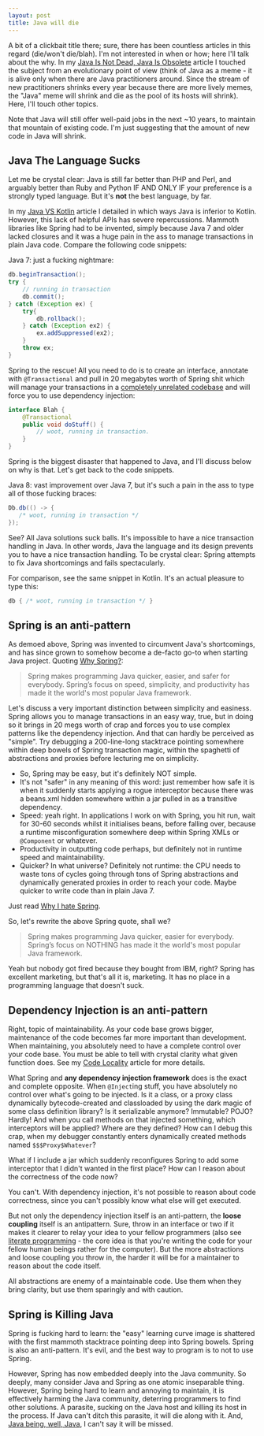 ```yaml
---
layout: post
title: Java will die
---
```


A bit of a clickbait title there; sure, there has been countless articles in this regard (die/won't die/blah).
I'm not interested in when or how; here I'll talk about the why. In my [Java Is Not Dead, Java Is Obsolete](../java-is-not-dead-java-is-obsolete/)
article I touched the subject from an evolutionary point of view (think of Java as a meme - it is alive only when
there are Java practitioners around. Since the stream of new practitioners shrinks every year because there are more lively memes,
the "Java" meme will shrink and die as the pool of its hosts will shrink). Here, I'll touch other topics.

Note that Java will still offer well-paid jobs in the next ~10 years, to maintain that mountain of existing code.
I'm just suggesting that the amount of new code in Java will shrink.

## Java The Language Sucks

Let me be crystal clear: Java is still far better than PHP and Perl, and 
arguably better than Ruby and Python IF AND ONLY IF your preference is a strongly typed language.
But it's **not** the best language, by far.

In my [Java VS Kotlin](../java-vs-kotlin/) article I detailed in which ways
Java is inferior to Kotlin. However, this lack of helpful APIs has severe repercussions.
Mammoth libraries like Spring had to be invented, simply because Java 7 and older lacked closures
and it was a huge pain in the ass to manage transactions in plain Java code. Compare the following
code snippets:

Java 7: just a fucking nightmare:

```java
db.beginTransaction();
try {
    // running in transaction
    db.commit();
} catch (Exception ex) {
    try{
        db.rollback();
    } catch (Exception ex2) {
        ex.addSuppressed(ex2);
    }
    throw ex;
}
```

Spring to the rescue! All you need to do is to create an interface, annotate with `@Transactional`
and pull in 20 megabytes worth of Spring shit which will manage your transactions
in a [completely unrelated codebase](../code-locality-and-ability-to-navigate/) and
will force you to use dependency injection:

```java
interface Blah {
    @Transactional
    public void doStuff() {
        // woot, running in transaction.
    }
}
```

Spring is the biggest disaster that happened to Java, and I'll discuss below on why is that. Let's get back
to the code snippets.

Java 8: vast improvement over Java 7, but it's such a pain in the ass to type all of those fucking braces:

```java
Db.db(() -> {
   /* woot, running in transaction */
});
```

See? All Java solutions suck balls. It's impossible to have a nice transaction handling
in Java. In other words, Java the language and its design prevents you to have a nice transaction handling.
To be crystal clear: Spring attempts to fix Java shortcomings and fails spectacularly.

For comparison, see the same snippet in Kotlin. It's an actual pleasure to type this:

```kotlin
db { /* woot, running in transaction */ }
```

## Spring is an anti-pattern

As demoed above, Spring was invented to circumvent Java's shortcomings, and
has since grown to somehow become a de-facto go-to when starting Java project.
Quoting [Why Spring?](https://spring.io/why-spring):

> Spring makes programming Java quicker, easier, and safer for everybody.
> Spring’s focus on speed, simplicity, and productivity has made it the world's
> most popular Java framework.

Let's discuss a very important distinction between simplicity and easiness.
Spring allows you to manage transactions in an easy way, true, but in doing so
it brings in 20 megs worth of crap and forces you to use complex patterns like the dependency
injection. And that can hardly be perceived as "simple". Try debugging a 200-line-long
stacktrace pointing somewhere within deep bowels of Spring transaction magic, within
the spaghetti of abstractions and proxies before lecturing me on simplicity.

* So, Spring may be easy, but it's definitely NOT simple.
* It's not "safer" in any meaning of this word: just remember how safe it is when it suddenly
  starts applying a rogue interceptor because there was a beans.xml hidden somewhere within
  a jar pulled in as a transitive dependency.
* Speed: yeah right. In applications I work on with Spring, you hit run, wait for
  30-60 seconds whilst it initialises beans, before falling over, because a runtime misconfiguration
  somewhere deep within Spring XMLs or `@Component` or whatever.
* Productivity in outputting code perhaps, but definitely not in runtime speed and maintainability.
* Quicker? In what universe? Definitely not runtime: the CPU needs to waste tons of
  cycles going through tons of Spring abstractions and dynamically
  generated proxies in order to reach your code. Maybe quicker to write code than in plain Java 7.

Just read [Why I hate Spring](https://samatkinson.com/why-i-hate-spring/).

So, let's rewrite the above Spring quote, shall we?

> Spring makes programming Java quicker, easier for everybody.
> Spring’s focus on NOTHING has made it the world's
> most popular Java framework.

Yeah but nobody got fired because they bought from IBM, right? Spring has excellent marketing,
but that's all it is, marketing. It has no place in a programming language that doesn't suck.

## Dependency Injection is an anti-pattern

Right, topic of maintainability. As your code base grows bigger, maintenance of the code becomes
far more important than development. When maintaining, you absolutely need to have
a complete control over your code base. You must be able to tell with crystal clarity
what given function does. See my [Code Locality](../code-locality-and-ability-to-navigate/)
article for more details.

What Spring and **any dependency injection framework** does is the exact and complete opposite.
When `@Inject`ing stuff, you have absolutely no control over what's going to be injected. Is it a class, or
a proxy class dynamically bytecode-created and classloaded by using the dark magic of some
class definition library? Is it serializable anymore? Immutable? POJO? Hardly!
And when you call methods on that injected something, which interceptors will be applied?
Where are they defined? How can I debug this crap, when my debugger constantly enters dynamically created methods
named `$$$Proxy$Whatever`?

What if I include a jar which suddenly reconfigures Spring to add some interceptor that I didn't wanted
in the first place? How can I reason about the correctness of the code now?

You can't. With dependency injection, it's not possible to reason about code correctness, since
you can't possibly know what else will get executed.

But not only the dependency injection itself is an anti-pattern, the **loose coupling** itself
is an antipattern. Sure, throw in an interface or two if it makes it clearer to relay your idea to
your fellow programmers (also see [literate programming](http://www.literateprogramming.com/) -
the core idea is that you're writing the code for your fellow human beings rather for the computer).
But the more abstractions and loose coupling you throw in, the harder it will be for a maintainer
to reason about the code itself.

All abstractions are enemy of a maintainable code. Use them when they bring clarity, but use them sparingly
and with caution.

## Spring is Killing Java

Spring is fucking hard to learn: the "easy" learning curve image is shattered with the first mammoth
stacktrace pointing deep into Spring bowels. Spring is also an anti-pattern. It's evil,
and the best way to program is to not to use Spring.

However, Spring has now embedded deeply into the Java community. So deeply, many consider Java and Spring
as one atomic inseparable thing. However, Spring being hard to learn and annoying to maintain, it is
effectively harming the Java community, deterring programmers to find other solutions. A parasite,
sucking on the Java host and killing its host in the process. If Java can't ditch this parasite,
it will die along with it. And, [Java being, well, Java](../java-vs-kotlin/),
I can't say it will be missed.
